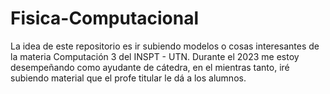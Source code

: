 # Fisica-Computacional
La idea de este repositorio es ir subiendo modelos o cosas interesantes de la materia Computación 3 del INSPT - UTN.
Durante el 2023 me estoy desempeñando como ayudante de cátedra, en el mientras tanto, iré subiendo material que el profe titular le dá a los alumnos.
